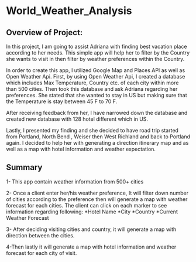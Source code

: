 # World_Weather_Analysis

## Overview of Project: 

In this project, I am going to assist Adriana with finding best vacation place according to her needs. This simple app will help her to filter by the Country she wants to visit in  then filter by weather preferences within the Country.

In order to create this app, I utilized Google Map and Places API as well as Open Weather Api. First, by using Open Weather Api, I created a database which includes Max Temperature, Country etc. of each city  within more than 500 cities. Then took this database and ask Adriana regarding her preferences. She stated that she wanted to stay in US but making sure that the Temperature is stay between 45 F to 70 F. 

After receiving feedback from her, I have narrowed down the database and created new database with 128 hotel different which in US. 

Lastly, I presented my finding and she decided to have road trip started from Portland, North Bend , Weiser then West Richland and back to Portland again. I decided to help her with generating a direction itinerary map and as well as a map with hotel information and weather expectation. 

## Summary 

1- This app contain weather information from 500+ cities 

2- Once a client enter her/his weather preference, It will filter down number of cities according to the preference then will generate a map with weather forecast for each cities. The client can click on each marker to see information regarding following:
*Hotel Name 
*City
*Country
*Current Weather Forecast 

3- After deciding visiting cities and country, it will generate a map with direction between the cities.



4-Then lastly it will generate a map with hotel information and weather forecast for each city of visit. 








